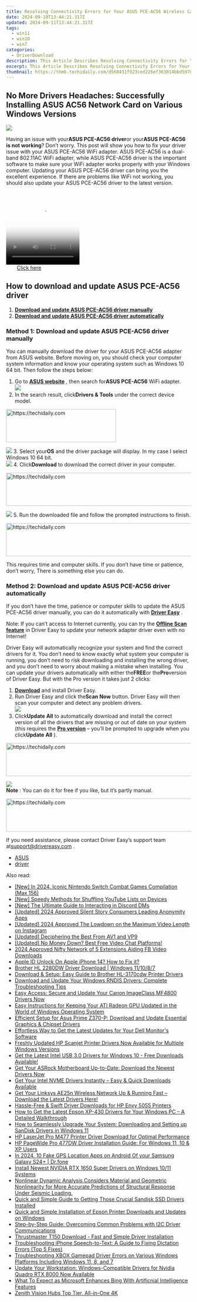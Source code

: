 ```yaml
---
title: Resolving Connectivity Errors for Your ASUS PCE-AC56 Wireless Card in Various Versions of Windows [ISSUE SOLVED]
date: 2024-09-10T13:44:21.317Z
updated: 2024-09-11T13:44:21.317Z
tags:
  - win11
  - win10
  - win7
categories:
  - DriverDownload
description: This Article Describes Resolving Connectivity Errors for Your ASUS PCE-AC56 Wireless Card in Various Versions of Windows [ISSUE SOLVED]
excerpt: This Article Describes Resolving Connectivity Errors for Your ASUS PCE-AC56 Wireless Card in Various Versions of Windows [ISSUE SOLVED]
thumbnail: https://thmb.techidaily.com/d560431f923ced226ef363014bbd59707b7820d52db2ee85035878ab4d903ee2.jpg
---
```


## No More Drivers Headaches: Successfully Installing ASUS AC56 Network Card on Various Windows Versions

![](https://images.drivereasy.com/wp-content/uploads/2018/12/img_5c147176e605c.jpg)

Having an issue with your**ASUS PCE-AC56 driver**or your**ASUS PCE-AC56 is not working**? Don’t worry. This post will show you how to fix your driver issue with your ASUS PCE-AC56 WiFi adapter. ASUS PCE-AC56 is a dual-band 802.11AC WiFi adapter, while ASUS PCE-AC56 driver is the important software to make sure your WiFi adapter works properly with your Windows computer. Updating your ASUS PCE-AC56 driver can bring you the excellent experience. If there are problems like WiFi not working, you should also update your ASUS PCE-AC56 driver to the latest version.





<!-- affiliate ads begin -->
<span id="1374820">
					<video width="200" height="200" style="cursor:pointer"
           poster="//a.impactradius-go.com/display-clicktoplayimage/1374820.png"
           onclick="if(!this.playClicked){this.play();this.setAttribute('controls',true);this.playClicked=true;}">
	   <source src="//a.impactradius-go.com/display-ad/15852-1374820">
	   <img src="//a.impactradius-go.com/display-clicktoplayimage/1374820.png" style="border: none; height: 100%; width: 100%; object-fit: contain">
	</video>
	<div style="width:125px;text-align:center"><a href="javascript:window.open(decodeURIComponent('https%3A%2F%2Fthefitville.pxf.io%2Fc%2F5597632%2F1374820%2F15852'), '_blank');void(0);">Click here</a></div>
</span>
<img height="0" width="0" src="https://imp.pxf.io/i/5597632/1374820/15852" style="position:absolute;visibility:hidden;" border="0" />
<!-- affiliate ads end -->




## How to download and update ASUS PCE-AC56 driver

1. **[Download and update ASUS PCE-AC56 driver manually](https://tools.techidaily.com/drivereasy/download/)**
2. **[Download and update ASUS PCE-AC56 driver automatically](https://tools.techidaily.com/drivereasy/download/)**

### Method 1: Download and update ASUS PCE-AC56 driver manually

You can manually download the driver for your ASUS PCE-AC56 adapter from ASUS website. Before moving on, you should check your computer system information and know your operating system such as Windows 10 64 bit. Then follow the steps below:

1. Go to **[ASUS website](https://www.asus.com)**  , then search for**ASUS PCE-AC56** WiFi adapter.  
![](https://images.drivereasy.com/wp-content/uploads/2018/12/img_5c14727a86efb.png)
2. In the search result, click**Drivers & Tools** under the correct device model.  




<!-- affiliate ads begin -->
<a href="https://aligracehair.sjv.io/c/5597632/2115946/19272" target="_top" id="2115946">
  <img src="//a.impactradius-go.com/display-ad/19272-2115946" border="0" alt="https://techidaily.com" width="300" height="90"/>
</a>
<img height="0" width="0" src="https://aligracehair.sjv.io/i/5597632/2115946/19272" style="position:absolute;visibility:hidden;" border="0" />
<!-- affiliate ads end -->




![](https://images.drivereasy.com/wp-content/uploads/2018/12/img_5c14729f3b8eb.jpg)
3. Select your**OS** and the driver package will display. In my case I select Windows 10 64 bit.  
![](https://images.drivereasy.com/wp-content/uploads/2018/12/img_5c1472bf86fc6.png)
4. Click**Download** to download the correct driver in your computer.  




<!-- affiliate ads begin -->
<a href="https://aidotcom.pxf.io/c/5597632/2134503/19576" target="_top" id="2134503">
  <img src="//a.impactradius-go.com/display-ad/19576-2134503" border="0" alt="https://techidaily.com" width="728" height="90"/>
</a>
<img height="0" width="0" src="https://aidotcom.pxf.io/i/5597632/2134503/19576" style="position:absolute;visibility:hidden;" border="0" />
<!-- affiliate ads end -->




![](https://images.drivereasy.com/wp-content/uploads/2018/12/img_5c1472d69ff32.jpg)
5. Run the downloaded file and follow the prompted instructions to finish.




<!-- affiliate ads begin -->
<a href="https://ephamedtechinc.pxf.io/c/5597632/2137202/26400" target="_top" id="2137202">
  <img src="//a.impactradius-go.com/display-ad/26400-2137202" border="0" alt="https://techidaily.com" width="728" height="90"/>
</a>
<img height="0" width="0" src="https://ephamedtechinc.pxf.io/i/5597632/2137202/26400" style="position:absolute;visibility:hidden;" border="0" />
<!-- affiliate ads end -->




This requires time and computer skills. If you don’t have time or patience, don’t worry, There is something else you can do.

### Method 2: Download and update ASUS PCE-AC56 driver automatically

If you don’t have the time, patience or computer skills to update the ASUS PCE-AC56 driver manually, you can do it automatically with **[Driver Easy](https://tools.techidaily.com/drivereasy/download/)** .

 Note: If you can’t access to Internet currently, you can try the **[Offline Scan feature](https://tools.techidaily.com/drivereasy/download/)**  in Driver Easy to update your network adapter driver even with no Internet!

Driver Easy will automatically recognize your system and find the correct drivers for it. You don’t need to know exactly what system your computer is running, you don’t need to risk downloading and installing the wrong driver, and you don’t need to worry about making a mistake when installing. You can update your drivers automatically with either the**FREE**or the**Pro**version of Driver Easy. But with the Pro version it takes just 2 clicks:

1. **[Download](https://tools.techidaily.com/drivereasy/download/)**  and install Driver Easy.
2. Run Driver Easy and click the**Scan Now** button. Driver Easy will then scan your computer and detect any problem drivers.  
![](https://images.drivereasy.com/wp-content/uploads/2018/12/img_5c147338d0289.jpg)
3. Click**Update** **All** to automatically download and install the correct version of all the drivers that are missing or out of date on your system (this requires the **[Pro version](https://tools.techidaily.com/drivereasy/download/)**  – you’ll be prompted to upgrade when you click**Update** **All** ).  




<!-- affiliate ads begin -->
<a href="https://review-au.sjv.io/c/5597632/2135316/14409" target="_top" id="2135316">
  <img src="//a.impactradius-go.com/display-ad/14409-2135316" border="0" alt="https://techidaily.com" width="728" height="90"/>
</a>
<img height="0" width="0" src="https://review-au.sjv.io/i/5597632/2135316/14409" style="position:absolute;visibility:hidden;" border="0" />
<!-- affiliate ads end -->




![](https://images.drivereasy.com/wp-content/uploads/2018/12/img_5c1474c94bd8a.jpg)  
**Note** : You can do it for free if you like, but it’s partly manual.




<!-- affiliate ads begin -->
<a href="https://appsumo.8odi.net/c/5597632/2129740/7443" target="_top" id="2129740">
  <img src="//a.impactradius-go.com/display-ad/7443-2129740" border="0" alt="https://techidaily.com" width="728" height="90"/>
</a>
<img height="0" width="0" src="https://appsumo.8odi.net/i/5597632/2129740/7443" style="position:absolute;visibility:hidden;" border="0" />
<!-- affiliate ads end -->





 If you need assistance, please contact Driver Easy’s support team at[support@drivereasy.com](https://tools.techidaily.com/drivereasy/download/) .

* [ASUS](https://tools.techidaily.com/drivereasy/download/)
* [driver](https://tools.techidaily.com/drivereasy/download/)

<ins class="adsbygoogle"
     style="display:block"
     data-ad-format="autorelaxed"
     data-ad-client="ca-pub-7571918770474297"
     data-ad-slot="1223367746"></ins>



<ins class="adsbygoogle"
     style="display:block"
     data-ad-client="ca-pub-7571918770474297"
     data-ad-slot="8358498916"
     data-ad-format="auto"
     data-full-width-responsive="true"></ins>





<span class="atpl-alsoreadstyle">Also read:</span>
<div><ul>
<li><a href="https://screen-capture.techidaily.com/new-in-2024-iconic-nintendo-switch-combat-games-compilation-max-156/"><u>[New] In 2024, Iconic Nintendo Switch Combat Games Compilation (Max 156)</u></a></li>
<li><a href="https://youtube-help.techidaily.com/new-speedy-methods-for-shuffling-youtube-lists-on-devices/"><u>[New] Speedy Methods for Shuffling YouTube Lists on Devices</u></a></li>
<li><a href="https://discord-videos.techidaily.com/new-the-ultimate-guide-to-interacting-in-discord-dms/"><u>[New] The Ultimate Guide to Interacting in Discord DMs</u></a></li>
<li><a href="https://instagram-video-files.techidaily.com/updated-2024-approved-silent-story-consumers-leading-anonymity-apps/"><u>[Updated] 2024 Approved Silent Story Consumers Leading Anonymity Apps</u></a></li>
<li><a href="https://instagram-video-recordings.techidaily.com/updated-2024-approved-the-lowdown-on-the-maximum-video-length-on-instagram/"><u>[Updated] 2024 Approved The Lowdown on the Maximum Video Length on Instagram</u></a></li>
<li><a href="https://fox-hovers.techidaily.com/updated-deciphering-the-best-from-av1-and-vp9/"><u>[Updated] Deciphering the Best From AV1 and VP9</u></a></li>
<li><a href="https://video-capture.techidaily.com/1715860257993-updated-no-money-down-best-free-video-chat-platforms/"><u>[Updated] No Money Down? Best Free Video Chat Platforms!</u></a></li>
<li><a href="https://facebook-clips.techidaily.com/2024-approved-nifty-network-of-5-extensions-aiding-fb-video-downloads/"><u>2024 Approved Nifty Network of 5 Extensions Aiding FB Video Downloads</u></a></li>
<li><a href="https://apple-account.techidaily.com/apple-id-unlock-on-apple-iphone-14-how-to-fix-it-by-drfone-ios/"><u>Apple ID Unlock On Apple iPhone 14? How to Fix it?</u></a></li>
<li><a href="https://driver-download.techidaily.com/brother-hl-2280dw-driver-download-windows-111087/"><u>Brother HL 2280DW Driver Download | Windows 11/10/8/7</u></a></li>
<li><a href="https://driver-download.techidaily.com/download-and-setup-easy-guide-to-brother-hl-3170cdw-printer-drivers/"><u>Download & Setup: Easy Guide to Brother HL-3170cdw Printer Drivers</u></a></li>
<li><a href="https://driver-download.techidaily.com/download-and-update-your-windows-rndis-drivers-complete-troubleshooting-tips/"><u>Download and Update Your Windows RNDIS Drivers: Complete Troubleshooting Tips</u></a></li>
<li><a href="https://driver-download.techidaily.com/easy-access-secure-and-update-your-canon-imageclass-mf4800-drivers-now/"><u>Easy Access: Secure and Update Your Canon ImageClass MF4800 Drivers Now</u></a></li>
<li><a href="https://driver-download.techidaily.com/easy-instructions-for-keeping-your-ati-radeon-gpu-updated-in-the-world-of-windows-operating-system/"><u>Easy Instructions for Keeping Your ATI Radeon GPU Updated in the World of Windows Operating System</u></a></li>
<li><a href="https://driver-download.techidaily.com/efficient-setup-for-asus-prime-z370-p-download-and-update-essential-graphics-and-chipset-drivers/"><u>Efficient Setup for Asus Prime Z370-P: Download and Update Essential Graphics & Chipset Drivers</u></a></li>
<li><a href="https://driver-download.techidaily.com/effortless-way-to-get-the-latest-updates-for-your-dell-monitors-software/"><u>Effortless Way to Get the Latest Updates for Your Dell Monitor's Software</u></a></li>
<li><a href="https://driver-download.techidaily.com/1722963987597-freshly-updated-hp-scanjet-printer-drivers-now-available-for-multiple-windows-versions/"><u>Freshly Updated HP Scanjet Printer Drivers Now Available for Multiple Windows Versions</u></a></li>
<li><a href="https://driver-download.techidaily.com/get-the-latest-intel-usb-30-drivers-for-windows-10-free-downloads-available/"><u>Get the Latest Intel USB 3.0 Drivers for Windows 10 - Free Downloads Available!</u></a></li>
<li><a href="https://driver-download.techidaily.com/get-your-asrock-motherboard-up-to-date-download-the-newest-drivers-now/"><u>Get Your ASRock Motherboard Up-to-Date: Download the Newest Drivers Now</u></a></li>
<li><a href="https://driver-download.techidaily.com/get-your-intel-nvme-drivers-instantly-easy-and-quick-downloads-available/"><u>Get Your Intel NVME Drivers Instantly – Easy & Quick Downloads Available</u></a></li>
<li><a href="https://driver-download.techidaily.com/get-your-linksys-ae25n-wireless-network-up-and-running-fast-download-the-latest-drivers-here/"><u>Get Your Linksys AE25n Wireless Network Up & Running Fast – Download the Latest Drivers Here!</u></a></li>
<li><a href="https://driver-download.techidaily.com/hassle-free-and-swift-driver-downloads-for-hp-envy-5055-printers/"><u>Hassle-Free & Swift Driver Downloads for HP Envy 5055 Printers</u></a></li>
<li><a href="https://driver-download.techidaily.com/how-to-get-the-latest-epson-xp-430-drivers-for-your-windows-pc-a-detailed-walkthrough/"><u>How to Get the Latest Epson XP-430 Drivers for Your Windows PC – A Detailed Walkthrough</u></a></li>
<li><a href="https://driver-download.techidaily.com/how-to-seamlessly-upgrade-your-system-downloading-and-setting-up-sandisk-drivers-in-windows-11/"><u>How to Seamlessly Upgrade Your System: Downloading and Setting up SanDisk Drivers in Windows 11</u></a></li>
<li><a href="https://driver-download.techidaily.com/hp-laserjet-pro-m477-printer-driver-download-for-optimal-performance/"><u>HP LaserJet Pro M477 Printer Driver Download for Optimal Performance</u></a></li>
<li><a href="https://driver-download.techidaily.com/hp-pagewide-pro-477dw-driver-installation-guide-for-windows-11-10-and-xp-users/"><u>HP PageWide Pro 477DW Driver Installation Guide: For Windows 11, 10 & XP Users</u></a></li>
<li><a href="https://android-location.techidaily.com/in-2024-10-fake-gps-location-apps-on-android-of-your-samsung-galaxy-s24plus-drfone-by-drfone-virtual/"><u>In 2024, 10 Fake GPS Location Apps on Android Of your Samsung Galaxy S24+ | Dr.fone</u></a></li>
<li><a href="https://driver-download.techidaily.com/install-newest-nvidia-rtx-1650-super-drivers-on-windows-1011-systems/"><u>Install Newest NVIDIA RTX 1650 Super Drivers on Windows 10/11 Systems</u></a></li>
<li><a href="https://driver-download.techidaily.com/1722971585858-nonlinear-dynamic-analysis-considers-material-and-geometric-nonlinearity-for-more-accurate-predictions-of-structural-response-under-seismic-loading/"><u>Nonlinear Dynamic Analysis Considers Material and Geometric Nonlinearity for More Accurate Predictions of Structural Response Under Seismic Loading.</u></a></li>
<li><a href="https://driver-download.techidaily.com/quick-and-simple-guide-to-getting-those-crucial-sandisk-ssd-drivers-installed/"><u>Quick and Simple Guide to Getting Those Crucial Sandisk SSD Drivers Installed</u></a></li>
<li><a href="https://driver-download.techidaily.com/quick-and-simple-installation-of-epson-printer-downloads-and-updates-on-windows/"><u>Quick and Simple Installation of Epson Printer Downloads and Updates on Windows</u></a></li>
<li><a href="https://driver-download.techidaily.com/step-by-step-guide-overcoming-common-problems-with-i2c-driver-communications/"><u>Step-by-Step Guide: Overcoming Common Problems with I2C Driver Communications</u></a></li>
<li><a href="https://driver-download.techidaily.com/thrustmaster-t150-download-fast-and-simple-driver-installation/"><u>Thrustmaster T150 Download - Fast and Simple Driver Installation</u></a></li>
<li><a href="https://fox-that.techidaily.com/troubleshooting-iphone-speech-to-text-a-guide-to-fixing-dictation-errors-top-5-fixes/"><u>Troubleshooting iPhone Speech-to-Text: A Guide to Fixing Dictation Errors (Top 5 Fixes)</u></a></li>
<li><a href="https://driver-download.techidaily.com/troubleshooting-xbox-gamepad-driver-errors-on-various-windows-platforms-including-windows-11-8-and-7/"><u>Troubleshooting XBOX Gamepad Driver Errors on Various Windows Platforms Including Windows 11, 8, and 7</u></a></li>
<li><a href="https://driver-download.techidaily.com/update-your-workstation-windows-compatible-drivers-for-nvidia-quadro-rtx-8000-now-available/"><u>Update Your Workstation: Windows-Compatible Drivers for Nvidia Quadro RTX 8000 Now Available</u></a></li>
<li><a href="https://tech-hub.techidaily.com/what-to-expect-as-microsoft-enhances-bing-with-artificnial-intelligence-features/"><u>What To Expect as Microsoft Enhances Bing With Artificnial Intelligence Features</u></a></li>
<li><a href="https://fox-hovers.techidaily.com/zenith-vision-hubs-top-tier-all-in-one-4k/"><u>Zenith Vision Hubs Top Tier, All-in-One 4K</u></a></li>
</ul></div>




